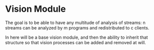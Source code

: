 

# Vision Module

The goal is to be able to have any multitude of analysis of streams: n streams can be analyzed by m programs and redistributed to c clients. 

In here will be a base vision module, and then the ability to inherit that structure so that vision processes can be added and removed at will.